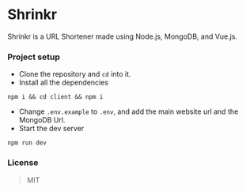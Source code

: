 # Shrinkr

Shrinkr is a URL Shortener made using Node.js, MongoDB, and Vue.js.

### Project setup

- Clone the repository and `cd` into it.
- Install all the dependencies

```
npm i && cd client && npm i
```

- Change `.env.example` to `.env`, and add the main website url and the MongoDB Url.
- Start the dev server

```
npm run dev
```

### License

> MIT
